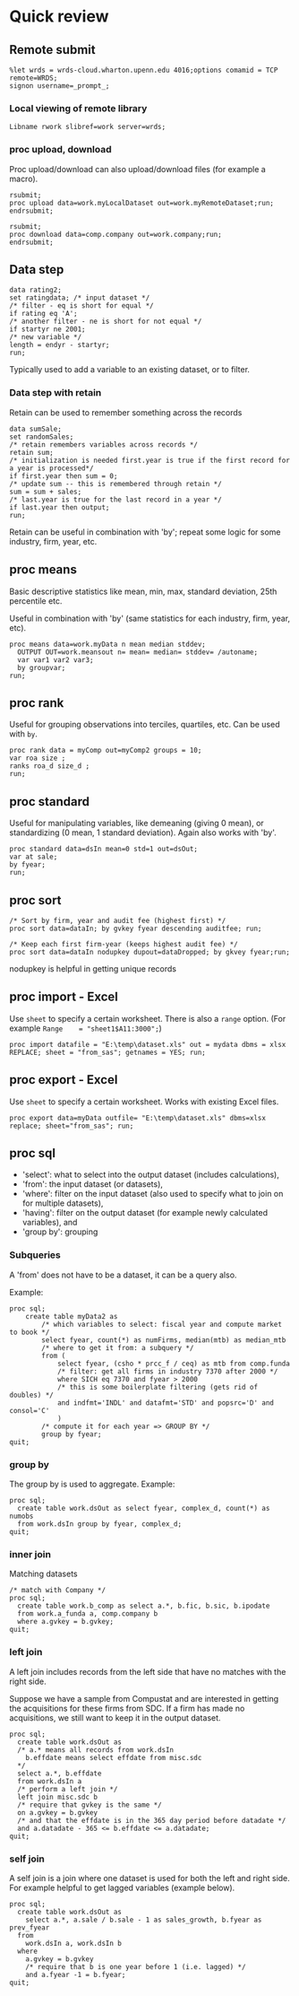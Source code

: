 # Quick review

## Remote submit

```SAS
%let wrds = wrds-cloud.wharton.upenn.edu 4016;options comamid = TCP remote=WRDS;
signon username=_prompt_;
```
### Local viewing of remote library

```SAS
Libname rwork slibref=work server=wrds;
```

### proc upload, download

Proc upload/download can also upload/download files (for example a macro).

```SAS
rsubmit;
proc upload data=work.myLocalDataset out=work.myRemoteDataset;run;
endrsubmit;
```

```SAS
rsubmit;
proc download data=comp.company out=work.company;run;
endrsubmit;
```

## Data step

```SAS
data rating2;
set ratingdata; /* input dataset */
/* filter - eq is short for equal */
if rating eq 'A';
/* another filter - ne is short for not equal */
if startyr ne 2001;
/* new variable */
length = endyr - startyr;
run;
```

Typically used to add a variable to an existing dataset, or to filter.

### Data step with retain

Retain can be used to remember something across the records

```SAS
data sumSale;
set randomSales;
/* retain remembers variables across records */
retain sum;
/* initialization is needed first.year is true if the first record for a year is processed*/
if first.year then sum = 0;
/* update sum -- this is remembered through retain */
sum = sum + sales;
/* last.year is true for the last record in a year */
if last.year then output;
run;
```

Retain can be useful in combination with 'by'; repeat some logic for some industry, firm, year, etc.

## proc means

Basic descriptive statistics like mean, min, max, standard deviation, 25th percentile etc.

Useful in combination with 'by' (same statistics for each industry, firm, year, etc).


```SAS
proc means data=work.myData n mean median stddev;
  OUTPUT OUT=work.meansout n= mean= median= stddev= /autoname;
  var var1 var2 var3;
  by groupvar;
run;
```

## proc rank

Useful for grouping observations into terciles, quartiles, etc. Can be used with `by`.

```SAS
proc rank data = myComp out=myComp2 groups = 10;
var roa size ;    
ranks roa_d size_d ; 
run;
```

## proc standard

Useful for manipulating variables, like demeaning (giving 0 mean), or standardizing (0 mean, 1 standard deviation). Again also works with 'by'.

```SAS
proc standard data=dsIn mean=0 std=1 out=dsOut;
var at sale;
by fyear;
run;
```

## proc sort

```SAS
/* Sort by firm, year and audit fee (highest first) */
proc sort data=dataIn; by gvkey fyear descending auditfee; run;

/* Keep each first firm-year (keeps highest audit fee) */
proc sort data=dataIn nodupkey dupout=dataDropped; by gkvey fyear;run;
```

nodupkey is helpful in getting unique records

## proc import - Excel

Use `sheet` to specify a certain worksheet. There is also a `range` option. (For example `Range    = "sheet1$A11:3000";`)

```
proc import datafile = "E:\temp\dataset.xls" out = mydata dbms = xlsx REPLACE; sheet = "from_sas"; getnames = YES; run;
```

## proc export - Excel

Use `sheet` to specify a certain worksheet. Works with existing Excel files.

```
proc export data=myData outfile= "E:\temp\dataset.xls" dbms=xlsx replace; sheet="from_sas"; run;
```

## proc sql

- 'select': what to select into the output dataset (includes calculations),
- 'from': the input dataset (or datasets),
- 'where': filter on the input dataset (also used to specify what to join on for multiple datasets), 
- 'having': filter on the output dataset (for example newly calculated variables), and
- 'group by': grouping

### Subqueries

A 'from' does not have to be a dataset, it can be a query also.

Example:

```SAS
proc sql;	
	create table myData2 as
		/* which variables to select: fiscal year and compute market to book */
		select fyear, count(*) as numFirms, median(mtb) as median_mtb
		/* where to get it from: a subquery */
		from (
			select fyear, (csho * prcc_f / ceq) as mtb from comp.funda
			/* filter: get all firms in industry 7370 after 2000 */
			where SICH eq 7370 and fyear > 2000
			/* this is some boilerplate filtering (gets rid of doubles) */
			and indfmt='INDL' and datafmt='STD' and popsrc='D' and consol='C'
			)
		/* compute it for each year => GROUP BY */
		group by fyear;
quit;
```

### group by

The group by is used to aggregate. Example:

```SAS
proc sql;
  create table work.dsOut as select fyear, complex_d, count(*) as numobs
  from work.dsIn group by fyear, complex_d;
quit;
```

### inner join

Matching datasets

```SAS
/* match with Company */
proc sql;
  create table work.b_comp as select a.*, b.fic, b.sic, b.ipodate
  from work.a_funda a, comp.company b
  where a.gvkey = b.gvkey;
quit;
```


### left join

A left join includes records from the left side that have no matches with the right side.

Suppose we have a sample from Compustat and are interested in getting the acquisitions for these firms from SDC. If a firm has made no acquisitions, we still want to keep it in the output dataset.

```SAS
proc sql;
  create table work.dsOut as
  /* a.* means all records from work.dsIn
    b.effdate means select effdate from misc.sdc
  */
  select a.*, b.effdate 
  from work.dsIn a 
  /* perform a left join */
  left join misc.sdc b 
  /* require that gvkey is the same */
  on a.gvkey = b.gvkey 
  /* and that the effdate is in the 365 day period before datadate */
  and a.datadate - 365 <= b.effdate <= a.datadate;
quit;
```

### self join

A self join is a join where one dataset is used for both the left and right side. For example helpful to get lagged variables (example below).

```SAS
proc sql;
  create table work.dsOut as
  	select a.*, a.sale / b.sale - 1 as sales_growth, b.fyear as prev_fyear
  from
    work.dsIn a, work.dsIn b
  where
    a.gvkey = b.gvkey
    /* require that b is one year before 1 (i.e. lagged) */
    and a.fyear -1 = b.fyear; 
quit;
```

